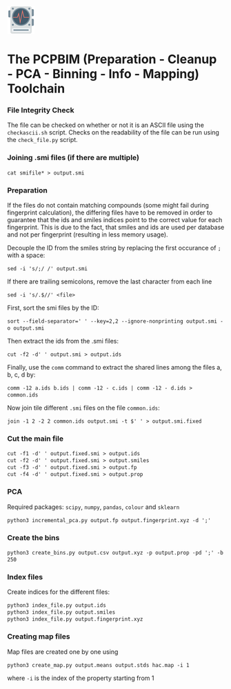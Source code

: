 ![PCPBIM](https://github.com/reymond-group/pca/blob/master/logo.png?raw=true)
# The PCPBIM (Preparation - Cleanup - PCA - Binning - Info - Mapping) Toolchain

### File Integrity Check
The file can be checked on whether or not it is an ASCII file using the `checkascii.sh` script. Checks on the readability of the file can be run using the `check_file.py` script.

### Joining .smi files (if there are multiple)
```
cat smifile* > output.smi
```

### Preparation
If the files do not contain matching compounds (some might fail during fingerprint calculation), the differing files have to be removed in order to guarantee that the ids and smiles indices point to the correct value for each fingerprint. This is due to the fact, that smiles and ids are used per database and not per fingerprint (resulting in less memory usage).

Decouple the ID from the smiles string by replacing the first occurance of `;` with a space:
```
sed -i 's/;/ /' output.smi
```
If there are trailing semicolons, remove the last character from each line 
```
sed -i 's/.$//' <file>
```
First, sort the smi files by the ID:
```
sort --field-separator=' ' --key=2,2 --ignore-nonprinting output.smi -o output.smi
```
Then extract the ids from the .smi files:
```
cut -f2 -d' ' output.smi > output.ids
```
Finally, use the `comm` command to extract the shared lines among the files a, b, c, d by:
```
comm -12 a.ids b.ids | comm -12 - c.ids | comm -12 - d.ids > common.ids
```
Now join tile different `.smi` files on the file `common.ids`:
```
join -1 2 -2 2 common.ids output.smi -t $' ' > output.smi.fixed
```

### Cut the main file
```
cut -f1 -d' ' output.fixed.smi > output.ids
cut -f2 -d' ' output.fixed.smi > output.smiles
cut -f3 -d' ' output.fixed.smi > output.fp
cut -f4 -d' ' output.fixed.smi > output.prop
```

### PCA
Required packages: `scipy`, `numpy`, `pandas`, `colour` and `sklearn`
```
python3 incremental_pca.py output.fp output.fingerprint.xyz -d ';'
```

### Create the bins
```
python3 create_bins.py output.csv output.xyz -p output.prop -pd ';' -b 250
```

### Index files
Create indices for the different files:
```
python3 index_file.py output.ids
python3 index_file.py output.smiles
python3 index_file.py output.fingerprint.xyz
```
### Creating map files
Map files are created one by one using
```
python3 create_map.py output.means output.stds hac.map -i 1 
```
where `-i` is the index of the property starting from 1
